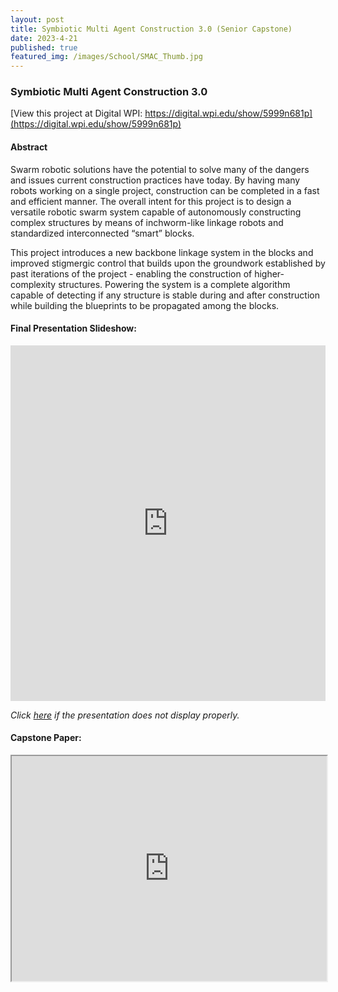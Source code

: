 ```yaml
---
layout: post
title: Symbiotic Multi Agent Construction 3.0 (Senior Capstone)
date: 2023-4-21
published: true
featured_img: /images/School/SMAC_Thumb.jpg
---
```

### Symbiotic Multi Agent Construction 3.0

[View this project at Digital WPI: https://digital.wpi.edu/show/5999n681p](https://digital.wpi.edu/show/5999n681p)

#### Abstract
<!-- excerpt-start -->
Swarm robotic solutions have the potential to solve many of the dangers and issues current construction practices have today. By having many robots working on a single project, construction can be completed in a fast and efficient manner. The overall intent for this project is to design a versatile robotic swarm system capable of autonomously constructing complex structures by means of inchworm-like linkage robots and standardized interconnected “smart” blocks. 
<!-- excerpt-end -->
This project introduces a new backbone linkage system in the blocks and improved stigmergic control that builds upon the groundwork established by past iterations of the project - enabling the construction of higher-complexity structures. Powering the system is a complete algorithm capable of detecting if any structure is stable during and after construction while building the blueprints to be propagated among the blocks.

#### Final Presentation Slideshow:
<style>
.responsive-wrap iframe{ max-width: 100%; }
</style>
<div class="responsive-wrap">
<iframe src="https://docs.google.com/presentation/d/e/2PACX-1vS4yJk7ILMrM32wQNPNJO9awPpq5V6qv6Omwt7t8pnCjLOjUl9bWXM9LAZny-F--w/embed?start=true&loop=true&delayms=5000" frameborder="0" width="960" height="569" allowfullscreen="true" mozallowfullscreen="true" webkitallowfullscreen="true"></iframe>
<div>

<div markdown="1">

*Click [here](https://docs.google.com/presentation/d/e/2PACX-1vS4yJk7ILMrM32wQNPNJO9awPpq5V6qv6Omwt7t8pnCjLOjUl9bWXM9LAZny-F--w/embed?start=true&loop=true&delayms=5000) if the presentation does not display properly.* 


#### Capstone Paper:
<div style="text-align: center;"><iframe src="https://drive.google.com/file/d/1jDrbIcl9kL2vjI970urm6yP7TSWcRChr/preview" width="100%" height="360" allow="autoplay"></iframe></div>